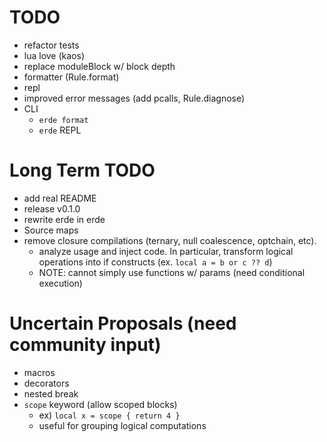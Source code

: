 # TODO

- refactor tests
- lua love (kaos)
- replace moduleBlock w/ block depth
- formatter (Rule.format)
- repl
- improved error messages (add pcalls, Rule.diagnose)
- CLI
  - `erde format`
  - `erde` REPL

# Long Term TODO

- add real README
- release v0.1.0
- rewrite erde in erde
- Source maps
- remove closure compilations (ternary, null coalescence, optchain, etc).
  - analyze usage and inject code. In particular, transform logical operations into if constructs (ex. `local a = b or c ?? d`)
  - NOTE: cannot simply use functions w/ params (need conditional execution)

# Uncertain Proposals (need community input)

- macros
- decorators
- nested break
- `scope` keyword (allow scoped blocks)
    - ex) `local x = scope { return 4 }`
    - useful for grouping logical computations
